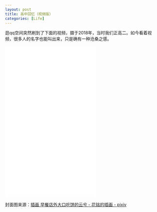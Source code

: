 ```yaml
---
layout: post
title: 高中回忆（视频版）
categories: [Life]
---
```


逛qq空间突然刷到了下面的视频，摄于2018年，当时我们正高二。如今看着视频，很多人的名字也能叫出来，只是确有一种沧桑之感。

<iframe src="//player.bilibili.com/player.html?aid=348958336&bvid=BV1nR4y167vL&cid=928483157&page=1" scrolling="no" border="0" height="500" frameborder="no" framespacing="0" allowfullscreen="true"> </iframe>

封面图来源：[插画 早餐店外大口吃饼的云兮 - 花铭的插画 - pixiv](https://link.zhihu.com/?target=https%3A//www.pixiv.net/artworks/103573980)
